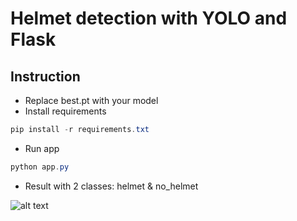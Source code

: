 # Helmet detection with YOLO and Flask

## Instruction
- Replace best.pt with your model
- Install requirements
```powershell
pip install -r requirements.txt
```
- Run app
```powershell
python app.py
```
- Result with 2 classes: helmet & no_helmet

![alt text](https://github.com/npk7264/Helmet_Detection_with_YOLO/blob/main/static/results/9.jpg)
